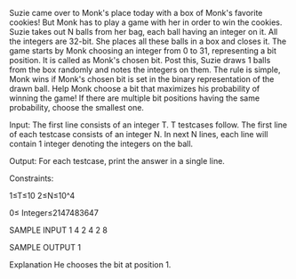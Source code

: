 Suzie came over to Monk's place today with a box of Monk's favorite cookies! But Monk has to play a game with her in order to win the cookies.
Suzie takes out N balls from her bag, each ball having an integer on it. All the integers are 32-bit. She places all these balls in a box and closes it. The game starts by Monk choosing an integer from 0 to 31, representing a bit position. It is called as Monk's chosen bit. Post this, Suzie draws 1 balls from the box randomly and notes the integers on them. The rule is simple, Monk wins if Monk's chosen bit is set in the binary representation of the drawn ball. Help Monk choose a bit that maximizes his probability of winning the game! If there are multiple bit positions having the same probability, choose the smallest one.

Input:
The first line consists of an integer T. T testcases follow. The first line of each testcase consists of an integer N.
In next N lines, each line will contain 1 integer denoting the integers on the ball.

Output:
For each testcase, print the answer in a single line.

Constraints:

1≤T≤10
2≤N≤10^4

0≤ Integer≤2147483647

SAMPLE INPUT 
1
4
2
4
2
8

SAMPLE OUTPUT 
1

Explanation
He chooses the bit at position 1.
